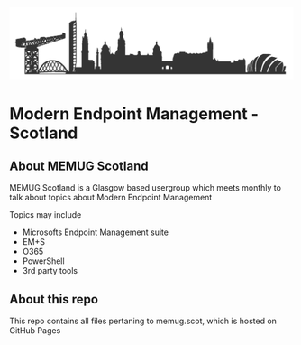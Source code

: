 ![Logo](https://github.com/smcallister594/memugscotland/blob/main/img/glasgow-skylinepng.png?raw=true)


# Modern Endpoint Management - Scotland
## About MEMUG Scotland

MEMUG Scotland is a Glasgow based usergroup which meets monthly to talk about topics about Modern Endpoint Management

Topics may include

* Microsofts Endpoint Management suite
* EM+S
* O365
* PowerShell
* 3rd party tools

## About this repo
This repo contains all files pertaning to memug.scot, which is hosted on GitHub Pages

